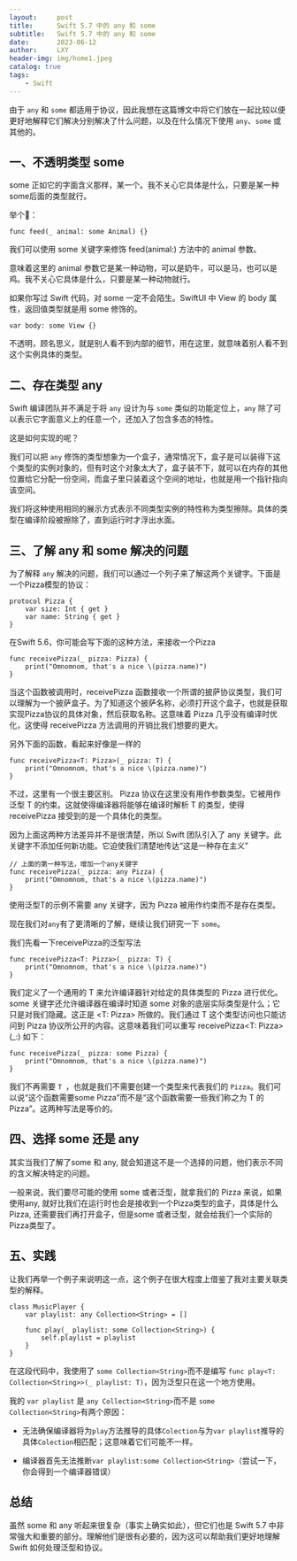```yaml
---
layout:     post
title:      Swift 5.7 中的 any 和 some
subtitle:   Swift 5.7 中的 any 和 some
date:       2023-06-12
author:     LXY
header-img: img/home1.jpeg
catalog: true
tags:
    - Swift
---
```


由于 ```any``` 和 ```some``` 都适用于协议，因此我想在这篇博文中将它们放在一起比较以便更好地解释它们解决分别解决了什么问题，以及在什么情况下使用 ```any```、```some``` 或其他的。

## 一、不透明类型 some
some 正如它的字面含义那样，某一个。我不关心它具体是什么，只要是某一种some后面的类型就行。

举个🌰：

```
func feed(_ animal: some Animal) {}
```

我们可以使用 some 关键字来修饰 feed(animal:) 方法中的 animal 参数。

意味着这里的 animal 参数它是某一种动物，可以是奶牛，可以是马，也可以是鸡。我不关心它具体是什么，只要是某一种动物就行。


如果你写过 Swift 代码，对 some 一定不会陌生。SwiftUI 中 View 的 body 属性，返回值类型就是用 some 修饰的。

```
var body: some View {}				
```

不透明，顾名思义，就是别人看不到内部的细节，用在这里，就意味着别人看不到这个实例具体的类型。


## 二、存在类型 any

Swift 编译团队并不满足于将 ```any``` 设计为与 ```some``` 类似的功能定位上，```any``` 除了可以表示它字面意义上的任意一个，还加入了包含多态的特性。

这是如何实现的呢？

我们可以把 ```any``` 修饰的类型想象为一个盒子，通常情况下，盒子是可以装得下这个类型的实例对象的，但有时这个对象太大了，盒子装不下，就可以在内存的其他位置给它分配一份空间，而盒子里只装着这个空间的地址，也就是用一个指针指向该空间。

我们将这种使用相同的展示方式表示不同类型实例的特性称为类型擦除。具体的类型在编译阶段被擦除了，直到运行时才浮出水面。

## 三、了解 any 和 some 解决的问题

为了解释 ```any``` 解决的问题，我们可以通过一个列子来了解这两个关键字。下面是一个Pizza模型的协议：

```
protocol Pizza {
    var size: Int { get }
    var name: String { get }
}
```

在Swift 5.6，你可能会写下面的这种方法，来接收一个Pizza

```
func receivePizza(_ pizza: Pizza) {
    print("Omnomnom, that's a nice \(pizza.name)")
}
```

当这个函数被调用时，receivePizza 函数接收一个所谓的披萨协议类型，我们可以理解为一个披萨盒子。为了知道这个披萨名称，必须打开这个盒子，也就是获取实现Pizza协议的具体对象，然后获取名称。这意味着 Pizza 几乎没有编译时优化，这使得 receivePizza 方法调用的开销比我们想要的更大。


另外下面的函数，看起来好像是一样的

```
func receivePizza<T: Pizza>(_ pizza: T) {
    print("Omnomnom, that's a nice \(pizza.name)")
}
```

不过，这里有一个很主要区别。 Pizza 协议在这里没有用作参数类型。它被用作泛型 T 的约束。这就使得编译器将能够在编译时解析 T 的类型，使得 receivePizza 接受到的是一个具体化的类型。

因为上面这两种方法差异并不是很清楚，所以 Swift 团队引入了 any 关键字。此关键字不添加任何新功能。它迫使我们清楚地传达“这是一种存在主义”


```
// 上面的第一种写法，增加一个any关键字
func receivePizza(_ pizza: any Pizza) {
    print("Omnomnom, that's a nice \(pizza.name)")
}
```

使用泛型T的示例不需要 any 关键字，因为 Pizza 被用作约束而不是存在类型。

现在我们对``` any ```有了更清晰的了解，继续让我们研究一下 ```some```。

我们先看一下receivePizza的泛型写法

```
func receivePizza<T: Pizza>(_ pizza: T) {
    print("Omnomnom, that's a nice \(pizza.name)")
}
```

我们定义了一个通用的 T 来允许编译器针对给定的具体类型的 Pizza 进行优化。 some 关键字还允许编译器在编译时知道 some 对象的底层实际类型是什么；它只是对我们隐藏。这正是 <T: Pizza> 所做的。我们通过 T 这个类型访问也只能访问到 Pizza 协议所公开的内容。这意味着我们可以重写 receivePizza<T: Pizza>(_:) 如下：

```
func receivePizza(_ pizza: some Pizza) {
    print("Omnomnom, that's a nice \(pizza.name)")
}
```
我们不再需要 ```T ```，也就是我们不需要创建一个类型来代表我们的 ```Pizza```。我们可以说“这个函数需要some Pizza”而不是“这个函数需要一些我们称之为 T 的Pizza”。这两种写法是等价的。

## 四、选择 some 还是 any

其实当我们了解了some 和 any, 就会知道这不是一个选择的问题，他们表示不同的含义解决特定的问题。

一般来说，我们要尽可能的使用 some 或者泛型，就拿我们的 Pizza 来说，如果使用any, 就好比我们在运行时也会是接收到一个Pizza类型的盒子，具体是什么Pizza, 还需要我们再打开盒子，但是some 或者泛型，就会给我们一个实际的Pizza类型了。


## 五、实践

让我们再举一个例子来说明这一点，这个例子在很大程度上借鉴了我对主要关联类型的解释。

```
class MusicPlayer {
    var playlist: any Collection<String> = []

    func play(_ playlist: some Collection<String>) {
        self.playlist = playlist
    }
}
```

在这段代码中，我使用了 ```some Collection<String>```而不是编写 ```func play<T: Collection<String>>(_ playlist: T)```，因为泛型只在这一个地方使用。

我的 ```var playlist``` 是 ```any Collection<String>```而不是 ```some Collection<String>```有两个原因：

- 无法确保编译器将为```play```方法推导的具体```Colection```与为```var playlist```推导的具体```Colection```相匹配；这意味着它们可能不一样。

- 编译器首先无法推断```var playlist:some Collection<String>```（尝试一下，你会得到一个编译器错误）


## 总结
虽然 some 和 any 听起来很复杂（事实上确实如此），但它们也是 Swift 5.7 中非常强大和重要的部分。理解他们是很有必要的，因为这可以帮助我们更好地理解 Swift 如何处理泛型和协议。
